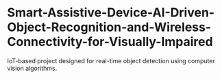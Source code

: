 # Smart-Assistive-Device-AI-Driven-Object-Recognition-and-Wireless-Connectivity-for-Visually-Impaired

IoT-based project designed for real-time object detection using computer vision algorithms.
